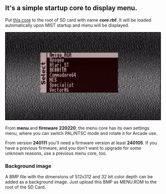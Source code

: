 ## It's a simple startup core to display menu.

Put [this core](https://github.com/sorgelig/Menu_MIST/tree/master/release) to the root of SD card with name **core.rbf**. It will be loaded automatically upon MIST startup and menu will be displayed. 

![screenshot](menu.png)

From **menu** and **firmware** **220220**, the menu core has its own settings menu, where you can switch PAL/NTSC mode and rotate it for Arcade use.

From version **240111** you'll need a firmware version at least **240105**. If you have a previous firmware, and you don't want to upgrade for some unknown reasons, use a previous menu core, too.

### Background image

A BMP file with the dimensions of 512x312 and 32 bit color depth can be added as a background image. Just upload this BMP as MENU.ROM to the root of the SD Card.